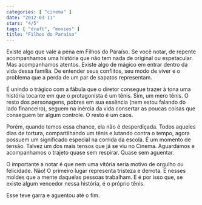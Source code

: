 ```yaml
---
categories: [ "cinema" ]
date: "2012-03-11"
stars: "4/5"
tags: [ "draft", "movies" ]
title: "Filhos do Paraíso"
---
```

Existe algo que vale a pena em Filhos do Paraíso. Se você notar,
de repente acompanhamos uma história que não tem nada de original ou
espetacular. Mas acompanhamos atentos. Existe algo de mágico em entrar
dentro da vida dessa família. De entender seus conflitos, seu modo de
viver e o problema que a perda de um par de sapatos representam.

É unindo o trágico com a fábula que o diretor consegue trazer à
tona uma história tocante em que o protagonista é um tênis. Sim,
um mero tênis. O resto dos personagens, pobres em sua essência (nem
estou falando do lado financeiro), seguem na inércia da vida consertar
as poucas coisas que conseguem ter algum controle. O resto é um caos.

Porém, quando temos essa chance, ela não é desperdiçada. Todos aqueles
dias de tortura, compartilhando um tênis e lutando contra o tempo, agora
possuem um significado especial na corrida da escola. É um momento de
tensão. Talvez um dos mais tensos que já se viu no Cinema. Aguardamos
e acompanhamos o trajeto quase sem respirar. Quase sem aguentar.

O importante a notar é que nem uma vitória seria motivo de orgulho
ou felicidade. Não! O primeiro lugar representa tristeza e derrota. É
nesses moldes que a mente daquelas pessoas trabalham. E é por isso que,
se existe algum vencedor nessa história, é o próprio tênis.

Esse teve garra e aguentou até o fim.
